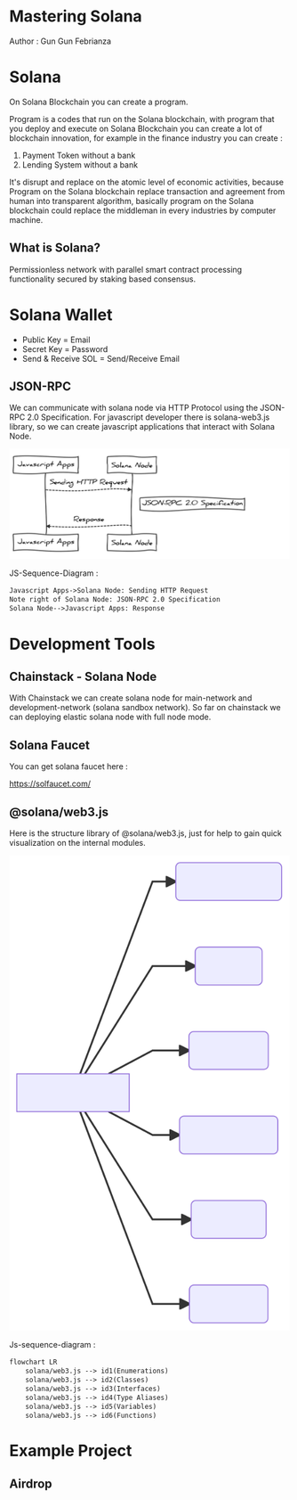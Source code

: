 # Mastering Solana

Author : Gun Gun Febrianza



# Solana

On Solana Blockchain you can create a program.

Program is a codes that run on the Solana blockchain, with program that you deploy and execute on Solana Blockchain you can create a lot of blockchain innovation, for example in the finance industry you can create :

1. Payment Token without a bank
2. Lending System without a bank

It's disrupt and replace on the atomic level of economic activities, because Program on the Solana blockchain replace transaction and agreement from human into transparent algorithm, basically program on the Solana blockchain could replace the middleman in every industries by computer machine.



## What is Solana?

Permissionless network with parallel smart contract processing functionality secured by staking based consensus.



# Solana Wallet

- Public Key = Email
- Secret Key = Password
- Send & Receive SOL = Send/Receive Email



## JSON-RPC 

We can communicate with solana node via HTTP Protocol using the JSON-RPC 2.0 Specification. For javascript developer there is solana-web3.js library, so we can create javascript applications that interact with Solana Node.

<img src="assets/JSON-RPC.svg" style="zoom:110%;" />

JS-Sequence-Diagram :

```
Javascript Apps->Solana Node: Sending HTTP Request
Note right of Solana Node: JSON-RPC 2.0 Specification
Solana Node-->Javascript Apps: Response
```



# Development Tools



## Chainstack - Solana Node

With Chainstack we can create solana node for main-network and development-network (solana sandbox network). So far on chainstack we can deploying elastic solana node with full node mode.



## Solana Faucet

You can get solana faucet here :

https://solfaucet.com/



## @solana/web3.js

Here is the structure library of @solana/web3.js, just for help to gain quick visualization on the internal modules.

<img src="assets/solana-web3js.svg" style="zoom:100%;" />

Js-sequence-diagram :

```
flowchart LR
    solana/web3.js --> id1(Enumerations) 
    solana/web3.js --> id2(Classes)
    solana/web3.js --> id3(Interfaces)
    solana/web3.js --> id4(Type Aliases)
    solana/web3.js --> id5(Variables)
    solana/web3.js --> id6(Functions)
```





# Example Project



## Airdrop

